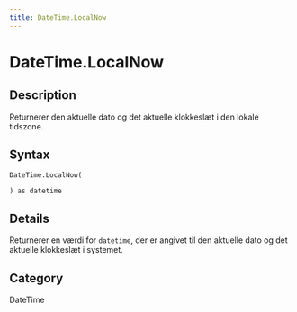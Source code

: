 ```yaml
---
title: DateTime.LocalNow
---
```


# DateTime.LocalNow


## Description

Returnerer den aktuelle dato og det aktuelle klokkeslæt i den lokale tidszone.


## Syntax

```powerquery
DateTime.LocalNow(

) as datetime
```


## Details

Returnerer en værdi for <code>datetime</code>, der er angivet til den aktuelle dato og det aktuelle klokkeslæt i systemet.



## Category
DateTime
